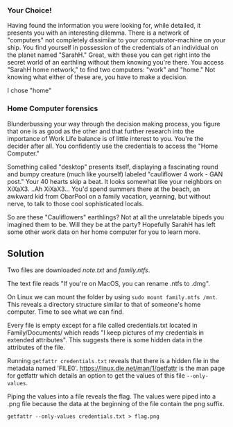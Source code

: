 ### Your Choice!
Having found the information you were looking for, while detailed, it presents you with an interesting dilemma. There is a network of "computers" not completely dissimilar to your computrator-machine on your ship. You find yourself in possession of the credentials of an individual on the planet named "SarahH." Great, with these you can get right into the secret world of an earthling without them knowing you're there. You access "SarahH home network," to find two computers: "work" and "home." Not knowing what either of these are, you have to make a decision.

I chose "home"

### Home Computer forensics

Blunderbussing your way through the decision making process, you figure that one is as good as the other and that further research into the importance of Work Life balance is of little interest to you. You're the decider after all. You confidently use the credentials to access the "Home Computer."

Something called "desktop" presents itself, displaying a fascinating round and bumpy creature (much like yourself) labeled  "cauliflower 4 work - GAN post."  Your 40 hearts skip a beat.  It looks somewhat like your neighbors on XiXaX3.   ..Ah XiXaX3... You'd spend summers there at the beach, an awkward kid from ObarPool on a family vacation, yearning, but without nerve, to talk to those cool sophisticated locals.

So are these "Cauliflowers" earthlings? Not at all the unrelatable bipeds you imagined them to be.  Will they be at the party?  Hopefully SarahH has left some other work data on her home computer for you to learn more.

## Solution

Two files are downloaded *note.txt* and *family.ntfs*.

The text file reads "If you're on MacOS, you can rename .ntfs to .dmg".

On Linux we can mount the folder by using `sudo mount family.ntfs /mnt`. This reveals a directory structure similar to that of someone's home computer. Time to see what we can find.

Every file is empty except for a file called credentials.txt located in Family/Documents/ which reads "I keep pictures of my credentials in extended attributes". This suggests there is some hidden data in the attributes of the file.

Running `getfattr credentials.txt` reveals that there is a hidden file in the metadata named 'FILE0'. https://linux.die.net/man/1/getfattr is the man page for getfattr which details an option to get the values of this file `--only-values`.

Piping the values into a file reveals the flag. The values were piped into a .png file because the data at the beginning of the file contain the png suffix.

`getfattr --only-values credentials.txt > flag.png`
